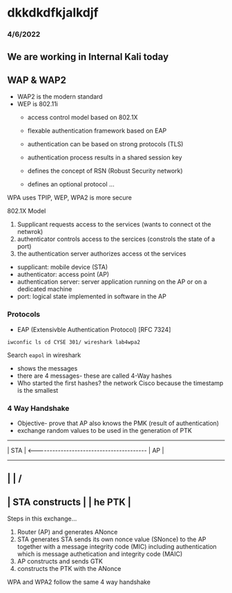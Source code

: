 # dkkdkdfkjalkdjf
### 4/6/2022

## We are working in Internal Kali today

## WAP & WAP2
* WAP2 is the modern standard
* WEP is 802.11i
  * access control model based on 802.1X
  * flexable authentication framework based on EAP
  * authentication can be based on strong protocols (TLS)
  * authentication process results in a shared session key


  * defines the concept of RSN (Robust Security network)
  * defines an optional protocol ...

WPA uses TPIP, WEP, WPA2 is more secure

802.1X Model
1.  Supplicant requests access to the services (wants to connect ot the netwrok)
2.  authenticator controls access to the sercices (constrols the state of a port)
3.  the authentication server authorizes access ot the services 

* supplicant: mobile device (STA)
* authenticator: access point (AP)
* authentication server: server application running on the AP or on a dedicated machine
* port: logical state implemented in software in the AP

### Protocols
* EAP (Extensivble Authentication Protocol) [RFC 7324]

`
iwconfic
ls
cd CYSE 301/
wireshark lab4wpa2
`

Search `eapol` in wireshark
* shows the messages
* there are 4 messages- these are called 4-Way hashes
* Who started the first hashes? the network Cisco because the timestamp is the smallest

### 4 Way Handshake
* Objective- prove that AP also knows the PMK (result of authentication)
* exchange random values to be used in the generation of PTK

-------                                           ------
| STA | <---------------------------------------- | AP |
-------                                           ------
|
|
\/
------------------
| STA constructs |
| he PTK         |
------------------



Steps in this exchange...
1. Router (AP) and generates ANonce
2. STA generates STA sends its own nonce value  (SNonce) to the AP together with a message integrity code (MIC) including authentication which is message authetication and integrity code (MAIC)
3. AP constructs and sends GTK
4. constructs the PTK with the ANonce

WPA and WPA2 follow the same 4 way handshake
